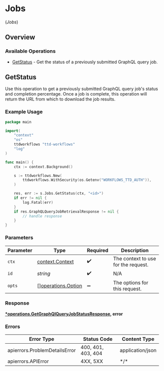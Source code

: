 # Jobs
(*Jobs*)

## Overview

### Available Operations

* [GetStatus](#getstatus) - Get the status of a previously submitted GraphQL query job.

## GetStatus

Use this operation to get a previously submitted GraphQL query job's status and completion percentage.
Once a job is complete, this operation will return the URL from which to download the job results.

### Example Usage

```go
package main

import(
	"context"
	"os"
	ttdworkflows "ttd-workflows"
	"log"
)

func main() {
    ctx := context.Background()

    s := ttdworkflows.New(
        ttdworkflows.WithSecurity(os.Getenv("WORKFLOWS_TTD_AUTH")),
    )

    res, err := s.Jobs.GetStatus(ctx, "<id>")
    if err != nil {
        log.Fatal(err)
    }
    if res.GraphQLQueryJobRetrievalResponse != nil {
        // handle response
    }
}
```

### Parameters

| Parameter                                                | Type                                                     | Required                                                 | Description                                              |
| -------------------------------------------------------- | -------------------------------------------------------- | -------------------------------------------------------- | -------------------------------------------------------- |
| `ctx`                                                    | [context.Context](https://pkg.go.dev/context#Context)    | :heavy_check_mark:                                       | The context to use for the request.                      |
| `id`                                                     | *string*                                                 | :heavy_check_mark:                                       | N/A                                                      |
| `opts`                                                   | [][operations.Option](../../models/operations/option.md) | :heavy_minus_sign:                                       | The options for this request.                            |

### Response

**[*operations.GetGraphQlQueryJobStatusResponse](../../models/operations/getgraphqlqueryjobstatusresponse.md), error**

### Errors

| Error Type                    | Status Code                   | Content Type                  |
| ----------------------------- | ----------------------------- | ----------------------------- |
| apierrors.ProblemDetailsError | 400, 401, 403, 404            | application/json              |
| apierrors.APIError            | 4XX, 5XX                      | \*/\*                         |